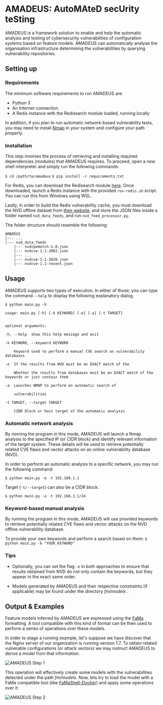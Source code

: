 # AMADEUS: AutoMAteD secUrity teSting

AMADEUS is a framework solution to enable and help the automatic analysis and testing of cybersecurity vulnerabilities of configuration systems based on feature models. AMADEUS can automatically analyse the organisation infrastructure determining the vulnerabilities by querying vulnerability repositories.

## Setting up

### Requirements
The minimum software requirements to run AMADEUS are:

* Python  3
* An Internet connection
* A Redis instance with the Redisearch module loaded, running locally

In addition, if you plan to run automatic network-based vulnerability tests, you may need to install [Nmap](https://nmap.org) in your system and configure your path properly.

### Installation

This step involves the process of retrieving and installing required dependencies (modules) that AMADEUS requires. To proceed, open a new shell interpreter and simply run the following commands:

```$ cd /path/to/amadeus```
```$ pip install -r requirements.txt```

For Redis, you can download the Redisearch module [here](https://redislabs.com/redis-enterprise-software/download-center/modules/).
Once downloaded, launch a Redis instance with the provided `run-redis.sh` script. You can run this from Windows using WSL.

Lastly, in order to build the Redis vulnerability cache, you must download the NVD offline dataset from [their website](https://nvd.nist.gov/vuln/data-feeds),
and store the JSON files inside a folder named `nvd_data_feeds`, and run `nvd_feed_processor.py`.

The folder structure should resemble the following:
```
AMADEUS
|--- ...
|--- nvd_data_feeds
	|--- nvdcpematch-1.0.json
	|--- nvdcve-1.1-2002.json
	|--- ...
	|--- nvdcve-1.1-2020.json
	|--- nvdcve-1.1-recent.json
```

## Usage

AMADEUS supports two types of execution. In either of those, you can type the command ```--help``` to display the following explanatory dialog.

```
$ python main.py -h

usage: main.py [-h] [-k KEYWORD] [-e] [-a] [-t TARGET]


optional arguments:

-h, --help  show this help message and exit

-k KEYWORD, --keyword KEYWORD

	Keyword used to perform a manual CVE search on vulnerability databases

-e  If the results from NVD must be an EXACT match of the

	Whether the results from databases must be an EXACT match of the keywords or just contain them

-a  Launches NMAP to perform an automatic search of

	vulnerabilities

-t TARGET, --target TARGET

	CIDR block or host target of the automatic analysis
```

###  Automatic network analysis

By running the program in this mode, AMADEUS will launch a Nmap analysis to the specified IP (or CIDR block) and identify relevant information of the target system. These details will be used to retrieve potentially related CVE flaws and vector attacks on an online vulnerability database (NVD).

In order to perform an automatic analysis to a specific network, you may run the following command:

```$ python main.py -a -t 192.168.1.1```

Target (```-t/--target```) can also be a CIDR block:

```$ python main.py -a -t 192.168.1.1/24```

### Keyword-based manual analysis

By running the program in this mode, AMADEUS will use provided keywords to retrieve potentially related CVE flaws and vector attacks on the NVD offline vulnerability database.

To provide your own keywords and perform a search based on them:
```$ python main.py -k "YOUR_KEYWORD"```

### Tips
* Optionally, you can set the flag ```-e``` in both approaches to ensure that results obtained from NVD do not only contain the keywords, but they appear in the exact same order.

* Models generated by AMADEUS and their respective constraints (if applicable) may be found under the directory _fm/models_ .

## Output & Examples

  

Feature models inferred by AMADEUS are expressed using the [FaMa](https://github.com/FaMaFW/FaMA) formatting. A tool compatible with this kind of format can be then used to perform a series of operations over these models.

In order to stage a running example, let's suppose we have discover that the Nginx server of our organization is running version 1.7. To obtain related vulnerable configurations (or attack vectors) we may instruct AMADEUS to derive a model from that information:

![AMADEUS Step 1](./docs/images/amadeus_ex_01.png)

This operation will effectively create some models with the vulnerabilities detected under the path _fm/models_. Now, lets try to load the model with a FaMa compatible tool (like [FaMaShell-Docker](https://github.com/FaMaFW/FaMaShell-Docker)) and apply some operations over it:

![AMADEUS Step 2](./docs/images/amadeus_ex_02.png)
